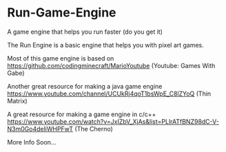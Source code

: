 # Run-Game-Engine

A game engine that helps you run faster (do you get it)

The Run Engine is a basic engine that helps you with pixel art games.

Most of this game engine is based on https://github.com/codingminecraft/MarioYoutube (Youtube: Games With Gabe)

Another great resource for making a java game engine https://www.youtube.com/channel/UCUkRj4qoT1bsWpE_C8lZYoQ (Thin Matrix)

A great resource for making a game engine in c/c++ https://www.youtube.com/watch?v=JxIZbV_XjAs&list=PLlrATfBNZ98dC-V-N3m0Go4deliWHPFwT (The Cherno)

More Info Soon...
